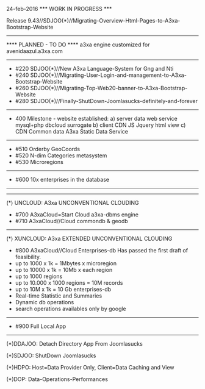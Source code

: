 24-feb-2016 *** WORK IN PROGRESS ***


Release 9.43//SDJOO(\*)//Migrating-Overview-Html-Pages-to-A3xa-Bootstrap-Website

______________________________________________








**** PLANNED - TO DO ****
a3xa engine customized for avenidaazul.a3xa.com 
______________________________________________

* #220 SDJOO(\*)//New A3xa Language-System for Gng and Nti
* #240 SDJOO(\*)//Migrating-User-Login-and-management-to-A3xa-Bootstrap-Website 
* #260 SDJOO(\*)//Migrating-Top-Web20-banner-to-A3xa-Bootstrap-Website 
* #280 SDJOO(\*)//Finally-ShutDown-Joomlasucks-definitely-and-forever 
______________________________________________

* 400 Milestone - website established: 
   a) server data web service mysql+php dbcloud surrogate
   b) client CDN JS Jquery html view
   c) CDN Common data A3xa Static Data Service

______________________________________________

* #510 Orderby GeoCoords 
* #520 N-dim Categories metasystem 
* #530 Microregions 

______________________________________________
* #600 10x enterprises in the database 

______________________________________________
______________________________________________
(\*) UNCLOUD: A3xa UNCONVENTIONAL CLOUDING
* #700 A3xaCloud=Start Cloud a3xa-dbms engine 
* #710 A3xaCloud//Cloud commondb & geodb 

______________________________________________
(\*) XUNCLOUD: A3xa EXTENDED UNCONVENTIONAL CLOUDING 
* #800 A3xaCloud//Cloud Enterprises-db
Has passed the first draft of feasibility.
* up to 1000 x 1k = 1Mbytes x microregion
* up to 10000 x 1k = 10Mb x each region
* up to 1000 regions
* up to 10.000 x 1000 regions = 10M records 
* up to 10M x 1k = 10 Gb enterprises-db  
* Real-time Statistic and Summaries
* Dynamic db operations
* search operations availables only by google
______________________________________________

* #900 Full Local App

______________________________________________

(\*)DDAJOO: Detach Directory App From Joomlasucks

(\*)SDJOO: ShutDown Joomlasucks 

(\*)HDPO: Host=Data Provider Only, Client=Data Caching and View

(\*)DOP: Data-Operations-Performances
